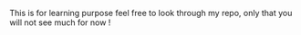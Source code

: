 This is for learning purpose
feel free to look through my repo, only that you will not see much for now !
